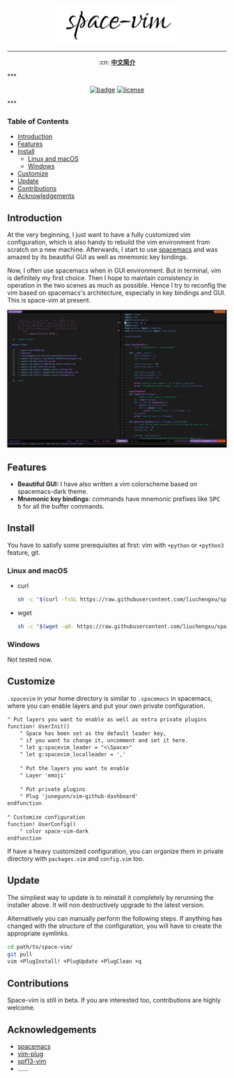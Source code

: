 <p align="center"><img src="doc/img/space-vim.png" alt="space-vim"/></p>

***

<p align="center">
:cn: <b><a href="README_cn.md">中文简介</a></b>
</p>
***
<p align="center">
<a href="https://github.com/liuchengxu/space-vim"><img src="https://rawgit.com/liuchengxu/space-vim/master/assets/space-vim-badge.svg" alt="badge"></a>
<a href="https://github.com/liuchengxu/space-vim/blob/master/LICENSE"><img src="https://rawgit.com/liuchengxu/space-vim/master/assets/license.svg" alt="license"></a>
</p>
***

### Table of Contents

<!-- vim-markdown-toc GFM -->
* [Introduction](#introduction)
* [Features](#features)
* [Install](#install)
    * [Linux and macOS](#linux-and-macos)
    * [Windows](#windows)
* [Customize](#customize)
* [Update](#update)
* [Contributions](#contributions)
* [Acknowledgements](#acknowledgements)

<!-- vim-markdown-toc -->

## Introduction

At the very beginning, I just want to have a fully customized vim configuration, which is also handy to rebuild the vim environment from scratch on a new machine.
Afterwards, I start to use [spacemacs](https://github.com/syl20bnr/spacemacs) and was amazed by its beautiful GUI as well as mnemonic key bindings.

Now, I often use spacemacs when in GUI environment. But in terminal, vim is definitely my first choice. Then I hope to maintain consistency in operation in the two scenes as much as possible.
Hence I try to reconfig the vim based on spacemacs's architecture, especially in key bindings and GUI. This is space-vim at present. 

![screenshot](doc/img/screenshot.png)

## Features

- **Beautiful GUI:** I have also written a vim colorscheme based on spacemacs-dark theme.
- **Mnemonic key bindings:** commands have mnemonic prefixes like <kbd>SPC b</kbd> for all the buffer commands.

## Install

You have to satisfy some prerequisites at first: vim with `+python` or `+python3` feature, git.

### Linux and macOS

- curl

    ```sh
    sh -c "$(curl -fsSL https://raw.githubusercontent.com/liuchengxu/space-vim/master/install.sh)"
    ```

- wget

    ```sh
    sh -c "$(wget -qO- https://raw.githubusercontent.com/liuchengxu/space-vim/master/install.sh)"
    ```

### Windows

Not tested now. 

## Customize

`.spacevim` in your home directory is similar to `.spacemacs` in spacemacs, where you can enable layers and put your own private configuration. 

```vim
" Put layers you want to enable as well as extra private plugins
function! UserInit()
    " Space has been set as the default leader key,
    " if you want to change it, uncomment and set it here.
    " let g:spacevim_leader = "<\Space>"
    " let g:spacevim_localleader = ','

    " Put the layers you want to enable
    " Layer 'emoji'

    " Put private plugins
    " Plug 'junegunn/vim-github-dashboard'
endfunction

" Customize configuration
function! UserConfig()
    " color space-vim-dark
endfunction
```

If have a heavy customized configuration, you can organize them in private directory with `packages.vim` and `config.vim` too.

## Update

The simpliest way to update is to reinstall it completely by rerunning the installer above. It will non destructively upgrade to the latest version.

Alternatively you can manually perform the following steps. If anything has changed with the structure of the configuration, you will have to create the appropriate symlinks.

```sh
cd path/to/space-vim/
git pull
vim +PlugInstall! +PlugUpdate +PlugClean +q
```

## Contributions

Space-vim is still in beta. If you are interested too, contributions are highly welcome.

## Acknowledgements

- [spacemacs](https://github.com/syl20bnr/spacemacs)
- [vim-plug](https://github.com/junegunn/vim-plug)
- [spf13-vim](https://github.com/spf13/spf13-vim)
- ......
